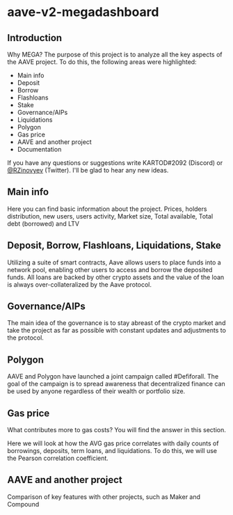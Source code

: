 # aave-v2-megadashboard
## Introduction
Why MEGA? The purpose of this project is to analyze all the key aspects of the AAVE project. To do this, the following areas were highlighted:

- Main info
- Deposit
- Borrow
- Flashloans
- Stake
- Governance/AIPs
- Liquidations
- Polygon
- Gas price
- AAVE and another project
- Documentation

If you have any questions or suggestions write KARTOD#2092 (Discord) or [@RZinovyev](https://twitter.com/RZinovyev) (Twitter). I'll be glad to hear any new ideas.

## Main info

Here you can find basic information about the project. Prices, holders distribution, new users, users activity, Market size, Total available, Total debt (borrowed) and LTV

## Deposit, Borrow, Flashloans, Liquidations, Stake

Utilizing a suite of smart contracts, Aave allows users to place funds into a network pool, enabling other users to access and borrow the deposited funds. All loans are backed by other crypto assets and the value of the loan is always over-collateralized by the Aave protocol.

## Governance/AIPs

The main idea of the governance is to stay abreast of the crypto market and take the project as far as possible with constant updates and adjustments to the protocol.

## Polygon

AAVE and Polygon have launched a joint campaign called #Defiforall. The goal of the campaign is to spread awareness that decentralized finance can be used by anyone regardless of their wealth or portfolio size.

## Gas price
What contributes more to gas costs? You will find the answer in this section.

Here we will look at how the AVG gas price correlates with daily counts of borrowings, deposits, term loans, and liquidations. To do this, we will use the Pearson correlation coefficient.

## AAVE and another project
Comparison of key features with other projects, such as Maker and Compound